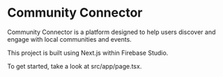 # Community Connector

Community Connector is a platform designed to help users discover and engage with local communities and events.

This project is built using Next.js within Firebase Studio.

To get started, take a look at src/app/page.tsx.
